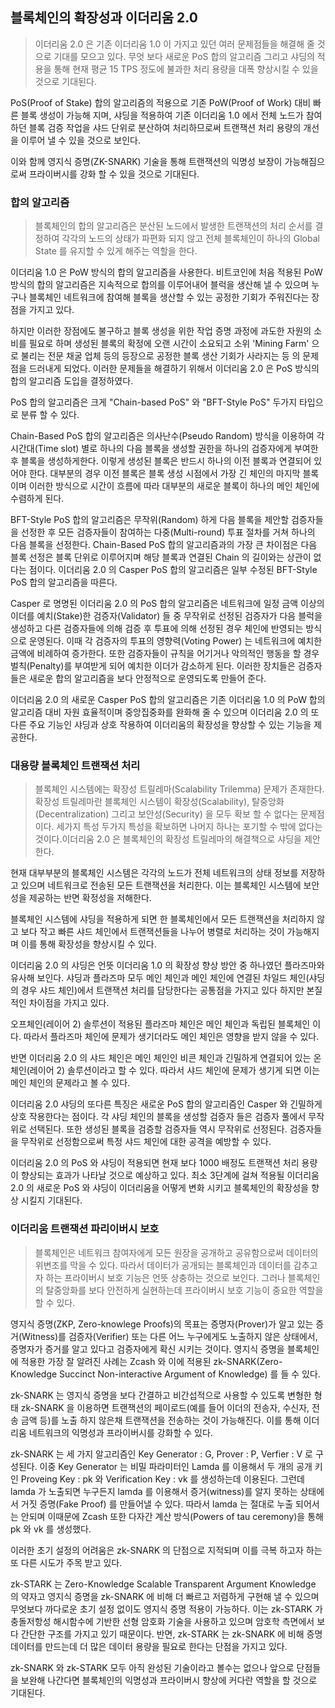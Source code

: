 ## 블록체인의 확장성과 이더리움 2.0

> 이더리움 2.0 은 기존 이더리움 1.0 이 가지고 있던 여러 문제점들을 해결해 줄 것으로 기대를 모으고 있다. 무엇 보다 새로운 PoS 합의 알고리즘 그리고 샤딩의 적용을 통해 현재 평균 15 TPS 정도에 불과한 처리 용량을 대폭 향상시킬 수 있을 것으로 기대된다.
 
PoS(Proof of Stake) 합의 알고리즘의 적용으로 기존 PoW(Proof of Work) 대비 빠른 블록 생성이 가능해 지며, 샤딩을 적용하여 기존 이더리움 1.0 에서 전체 노드가 참여하던 블록 검증 작업을 샤드 단위로 분산하여 처리하므로써 트랜잭션 처리 용량의 개선을 이루어 낼 수 있을 것으로 보인다. 
 
이와 함께 영지식 증명(ZK-SNARK) 기술을 통해 트랜잭션의 익명성 보장이 가능해짐으로써 프라이버시를 강화 할 수 있을 것으로 기대된다.

### 합의 알고리즘

> 블록체인의 합의 알고리즘은 분산된 노드에서 발생한 트랜잭션의 처리 순서를 결정하여 각각의 노드의 상태가 파편화 되지 않고 전체 블록체인이 하나의 Global State 를 유지할 수 있게 해주는 역할을 한다. 

이더리움 1.0 은 PoW 방식의 합의 알고리즘을 사용한다. 비트코인에 처음 적용된 PoW 방식의 합의 알고리즘은 지속적으로 합의를 이루어내어 블럭을 생산해 낼 수 있으며 누구나 블록체인 네트워크에 참여해 블록을 생산할 수 있는 공정한 기회가 주워진다는 장점을 가지고 있다. 
 
하지만 이러한 장점에도 불구하고 블록 생성을 위한 작업 증명 과정에 과도한 자원의 소비를 필요로 하며 생성된 블록의 확정에 오랜 시간이 소요되고 소위 'Mining Farm' 으로 불리는 전문 채굴 업체 등의 등장으로 공정한 블록 생산 기회가 사라지는 등 의 문제점을 드러내게 되었다. 이러한 문제들을 해결하기 위해서 이더리움 2.0 은 PoS 방식의 합의 알고리즘 도입을 결정하였다.
 
PoS 합의 알고리즘은 크게 "Chain-based PoS" 와 "BFT-Style PoS" 두가지 타입으로 분류 할 수 있다. 
 
Chain-Based PoS 합의 알고리즘은 의사난수(Pseudo Random) 방식을 이용하여 각 시간대(Time slot) 별로 하나의 다음 블록을 생성할 권한을 하나의 검증자에게 부여한 후 블록을 생성하게한다. 이렇게 생성된 블록은 반드시 하나의 이전 블록과 연결되어 있어야 한다. 대부분의 경우 이전 블록은 블록 생성 시점에서 가장 긴 체인의 마지막 블록이며 이러한 방식으로 시간이 흐름에 따라 대부분의 새로운 블록이 하나의 메인 체인에 수렴하게 된다.

BFT-Style PoS 합의 알고리즘은 무작위(Random) 하게 다음 블록을 제안할 검증자들을 선정한 후 모든 검증자들이 참여하는 다중(Multi-round) 투표 절차를 거쳐 하나의 다음 블록을 선정한다. Chain-Based PoS 합의 알고리즘과의 가장 큰 차이점은 다음 블록 선정은 블록 단위로 이루어지며 해당 블록과 연결된 Chain 의 길이와는 상관이 없다는 점이다. 이더리움 2.0 의 Casper PoS 합의 알고리즘은 일부 수정된 BFT-Style PoS 합의 알고리즘을 따른다. 
 
Casper 로 명명된 이더리움 2.0 의 PoS 합의 알고리즘은 네트워크에 일정 금액 이상의 이더를 예치(Stake)한 검증자(Validator) 들 중 무작위로 선정된 검증자가 다음 블럭을 생성하고 다른 검증자들에 의해 검증 후 투표에 의해 선정된 경우 체인에 반영되는 방식으로 운영된다. 이때 각 검증자의 투표의 영향력(Voting Power) 는 네트워크에 예치한 금액에 비례하여 증가한다. 또한 검증자들이 규칙을 어기거나 악의적인 행동을 할 경우 벌칙(Penalty)를 부여받게 되어 예치한 이더가 감소하게 된다. 이러한 장치들은 검증자들은 새로운 합의 알고리즘을 보다 안정적으로 운영되도록 만들어 준다.

이더리움 2.0 의 새로운 Casper PoS 합의 알고리즘은 기존 이더리움 1.0 의 PoW 합의 알고리즘 대비 자원 효율적이며 중앙집중화를 완화해 줄 수 있으며 이더리움 2.0 의 또다른 주요 기능인 샤딩과 상호 작용하여 이더리움의 확장성을 향상할 수 있는 기능을 제공한다.

### 대용량 블록체인 트랜잭션 처리
> 블록체인 시스템에는 확장성 트릴레마(Scalability Trilemma) 문제가 존재한다. 확장성 트릴레마란 블록체인 시스템이 확장성(Scalability), 탈중앙화(Decentralization) 그리고 보안성(Security) 을 모두 확보 할 수 없다는 문제점이다. 세가지 특성 두가지 특성을 확보하면 나머지 하나는 포기할 수 밖에 없다는 것이다.이더리움 2.0 은 블록체인의 확장성 트릴레마의 해결책으로 샤딩을 제안한다.

현재 대부부분의 블록체인 시스템은 각각의 노드가 전체 네트워크의 상태 정보를 저장하고 있으며 네트워크로 전송된 모든 트랜잭션을 처리한다. 이는 블록체인 시스템에 보안성을 제공하는 반면 확정성을 저해한다.

블록체인 시스템에 샤딩을 적용하게 되면 한 블록체인에서 모든 트랜잭션을 처리하지 않고 보다 작고 빠른 샤드 체인에서 트랜잭션들을 나누어 병렬로 처리하는 것이 가능해지며 이를 통해 확장성을 향상시킬 수 있다.

이더리움 2.0 의 샤딩은 언뜻 이더리움 1.0 의 확장성 향상 방안 중 하나였던 플라즈마와 유사해 보인다. 샤딩과 플라즈마 모두 메인 체인과 메인 체인에 연결된 차일드 체인(샤딩의 경우 샤드 체인)에서 트랜잭션 처리를 담당한다는 공통점을 가지고 있다 하지만 본질적인 차이점을 가지고 있다. 

오프체인(레이어 2) 솔루션이 적용된 플라즈마 체인은 메인 체인과 독립된 블록체인 이다. 따라서 플라즈마 체인에 문제가 생기더라도 메인 체인은 영향을 받지 않을 수 있다. 

반면 이더리움 2.0 의 샤드 체인은 메인 체인인 비콘 체인과 긴밀하게 연결되어 있는 온체인(레이어 2) 솔루션이라고 할 수 있다. 따라서 샤드 체인에 문제가 생기게 되면 이는 메인 체인의 문제라고 볼 수 있다.

이더리움 2.0 샤딩의 또다른 특징은 새로운 PoS 합의 알고리즘인 Casper 와 긴밀하게 상호 작용한다는 점이다. 각 샤딩 체인의 블록을 생성할 검증자 들은 검증자 풀에서 무작위로 선택된다. 또한 생성된 블록을 검증할 검증자들 역시 무작위로 선정된다. 검증자들을 무작위로 선정함으로써 특정 샤드 체인에 대한 공격을 예방할 수 있다.

이더리움 2.0 의 PoS 와 샤딩이 적용되면 현재 보다 1000 배정도 트랜잭션 처리 용량이 향상되는 효과가 나타날 것으로 예상하고 있다. 최소 3단계에 걸쳐 적용될 이더리움 2.0 의 새로운 PoS 와 샤딩이 이더리움을 어떻게 변화 시키고 블록체인의 확장성을 향상 시킬지 기대된다.

### 이더리움 트랜잭션 파리이버시 보호
> 블록체인은 네트워크 참여자에게 모든 원장을 공개하고 공유함으로써 데이터의 위변조를 막을 수 있다. 따라서 데이터가 공개되는 블록체인과 데이터를 감추고자 하는 프라이버시 보호 기능은 언뜻 상충하는 것으로 보인다. 그러나 블록체인의 탈중앙화를 보다 안전하게 실현하는데 프라이버시 보호 기능이 중요한 역할을 할 수 있다.

영지식 증명(ZKP, Zero-knowlege Proofs)의 목표는 증명자(Prover)가 알고 있는 증거(Witness)를 검증자(Verifier) 또는 다른 어느 누구에게도 노출하지 않은 상태에서, 증명자가 증거를 알고 있다고 검증자에게 확신 시키는 것이다. 영지식 증명을 블록체인에 적용한 가장 잘 알려진 사례는 Zcash 와 이에 적용된 zk-SNARK(Zero-Knowledge Succinct Non-interactive Argument of Knowledge) 를 들 수 있다. 

zk-SNARK 는 영지식 증명을 보다 간결하고 비간섭적으로 사용할 수 있도록 변형한 형태 zk-SNARK 을 이용하면 트랜잭션의 페이로드(예를 들어 이더의 전송자, 수신자, 전송 금액 등)를 노출 하지 않은채 트랜잭션을 전송하는 것이 가능해진다. 이를 통해 이더리움 네트워크의 익명성과 프라이버시를 강화할 수 있다. 

zk-SNARK 는 세 가지 알고리즘인 Key Generator : G, Prover : P, Verfier : V 로 구성된다. 이중 Key Generator 는 비밀 파라미터인 Lamda 를 이용해서 두 개의 공개 키인 Proveing Key : pk 와 Verification Key : vk 를 생성하는데 이용된다. 그런데 lamda 가 노출되면 누구든지 lamda 를 이용해서 증거(witness)를 알지 못하는 상태에서 거짓 증명(Fake Proof) 를 만들어낼 수 있다. 따라서 lamda 는 절대로 누출 되어서는 안되며 이때문에 Zcash 또한 다자간 계산 방식(Powers of tau ceremony)을 통해 pk 와 vk 를 생성했다.

이러한 초기 설정의 어려움은 zk-SNARK 의 단점으로 지적되며 이를 극복 하고자 하는 또 다른 시도가 주목 받고 있다.

zk-STARK 는 Zero-Knowledge Scalable Transparent Argument Knowledge 의 약자고 영지식 증명을 zk-SNARK 에 비해 더 빠르고 저렴하게 구현해 낼 수 있으며 무엇보다 까다로운 초기 설정 없이도 영지식 증명 적용이 가능하다. 이는 zk-STARK 가 충돌저항성 해시함수에 기반한 선형 암호화 기술을 사용하고 있으며 암호학 측면에서 보다 간단한 구조를 가지고 있기 때문이다. 반면, zk-STARK 는 zk-SNARK 에 비해 증명 데이터를 만드는데 더 많은 데이터 용량을 필요로 한다는 단점을 가지고 있다. 

zk-SNARK 와 zk-STARK 모두 아직 완성된 기술이라고 볼수는 없으나 앞으로 단점들을 보완해 나간다면 블록체인의 익명성과 프라이버시 향상에 커다란 역할을 할 것으로 기대된다.
